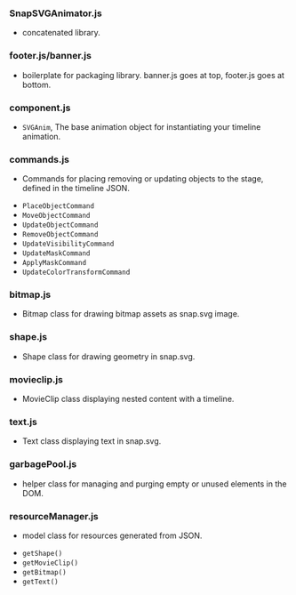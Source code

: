 
### SnapSVGAnimator.js
  - concatenated library.

### footer.js/banner.js  
  - boilerplate for packaging library. banner.js goes at top, footer.js goes at bottom.

### component.js  
  - `SVGAnim`, The base animation object for instantiating your timeline animation.

### commands.js  
  - Commands for placing removing or updating objects to the stage, defined in the timeline JSON.
* `PlaceObjectCommand`
* `MoveObjectCommand`
* `UpdateObjectCommand`
* `RemoveObjectCommand`
* `UpdateVisibilityCommand`
* `UpdateMaskCommand`
* `ApplyMaskCommand`
* `UpdateColorTransformCommand`

### bitmap.js
  - Bitmap class for drawing bitmap assets as snap.svg image.

### shape.js  
  - Shape class for drawing geometry in snap.svg.

### movieclip.js  
  - MovieClip class displaying nested content with a timeline.

### text.js  
  - Text class displaying text in snap.svg.

### garbagePool.js    
  - helper class for managing and purging empty or unused elements in the DOM.

### resourceManager.js  
  - model class for resources generated from JSON.
  * `getShape()`
  * `getMovieClip()`
  * `getBitmap()`
  * `getText()`
